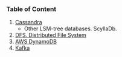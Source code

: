### Table of Content
1. [Cassandra](https://github.com/Glareone/Azure-Solution-and-Enterprise-Architecture-in-Depth/blob/main/complex-data-structures-in-depth/cassandra-designing-no-sql-storage.md)  
   - Other LSM-tree databases. ScyllaDb.  
2. [DFS. Distributed File System](https://github.com/Glareone/Azure-Solution-and-Enterprise-Architecture-in-Depth/blob/main/complex-data-structures-in-depth/dfs-distributed-file-system.md)
3. [AWS DynamoDB](https://github.com/Glareone/Azure-Solution-and-Enterprise-Architecture-in-Depth/blob/main/complex-data-structures-in-depth/dynamo-db-in-depth.md)
4. [Kafka](https://github.com/Glareone/Azure-Solution-and-Enterprise-Architecture-in-Depth/blob/main/complex-data-structures-in-depth/kafka-in-depth.md)  
